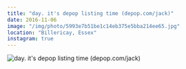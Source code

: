 ```yaml
---
title: "day. it's depop listing time (depop.com/jack)"
date: 2016-11-06
image: "/img/photo/5993e7b51be1c14eb375e5bba214ee65.jpg"
location: "Billericay, Essex"
instagram: true
---
```


![day. it's depop listing time (depop.com/jack)](/img/photo/5993e7b51be1c14eb375e5bba214ee65.jpg)
